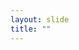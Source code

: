 ```yaml
---
layout: slide
title: ""
---
```


<section data-background-image="assets/images/Slide55.png" data-background-size="90%" data-background-position="center"></section>
